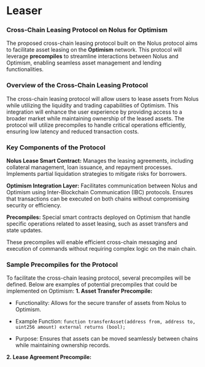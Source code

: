 # Leaser

### Cross-Chain Leasing Protocol on Nolus for Optimism

The proposed cross-chain leasing protocol built on the Nolus protocol aims to facilitate asset leasing on the **Optimism** network. This protocol will leverage **precompiles** to streamline interactions between Nolus and Optimism, enabling seamless asset management and lending functionalities.

### Overview of the Cross-Chain Leasing Protocol
The cross-chain leasing protocol will allow users to lease assets from Nolus while utilizing the liquidity and trading capabilities of Optimism. 
This integration will enhance the user experience by providing access to a broader market while maintaining ownership of the leased assets. The protocol will utilize precompiles to handle critical operations efficiently, ensuring low latency and reduced transaction costs.

### Key Components of the Protocol
**Nolus Lease Smart Contract:**
Manages the leasing agreements, including collateral management, loan issuance, and repayment processes.
Implements partial liquidation strategies to mitigate risks for borrowers.

**Optimism Integration Layer:**
Facilitates communication between Nolus and Optimism using Inter-Blockchain Communication (IBC) protocols.
Ensures that transactions can be executed on both chains without compromising security or efficiency.

**Precompiles:**
Special smart contracts deployed on Optimism that handle specific operations related to asset leasing, such as asset transfers and state updates.

These precompiles will enable efficient cross-chain messaging and execution of commands without requiring complex logic on the main chain.

### Sample Precompiles for the Protocol
To facilitate the cross-chain leasing protocol, several precompiles will be defined. Below are examples of potential precompiles that could be implemented on Optimism:
**1. Asset Transfer Precompile:**

- Functionality: Allows for the secure transfer of assets from Nolus to Optimism.
- Example Function:
  `
  function transferAsset(address from, address to, uint256 amount)
  external returns (bool);
`

- Purpose: Ensures that assets can be moved seamlessly between chains while maintaining ownership records.

**2. Lease Agreement Precompile:**
